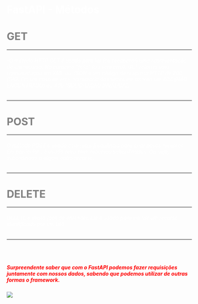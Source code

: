 <h1 style="color:white">FastAPI - Métodos</h1>


<h1 style="color:grey">GET</h1>
<hr>
<h6 style="color:white">-O método HTTP GET é usado para ler (ou recuperar) uma representação 
de um recurso. No caminho “feliz” (ou sem erro), GET retorna uma representação 
em XML ou JSON e um código de resposta HTTP de 200 (OK). Em um caso de erro, 
na maioria das vezes ele retorna um 404 (NÃO ENCONTRADO) ou 400 (SOLICITAÇÃO INVÁLIDA).</h6>
<hr>


<h1 style="color:grey">POST</h1>
<hr>
<h6 style="color:white">O método POST é usado com mais frequência para criar novos recursos. Em particular
, é usado para criar recursos subordinados. Ou seja, subordinado a algum outro recurso.</h6>
<hr>

<h1 style="color:grey">DELETE</h1>
<hr>
<h6 style="color:white">DELETE é muito fácil de entender. Ele é usado para excluir um recurso identificado por um URI.</h6>
<hr>
<br>
<br>

<h5 style="color:red">Surpreendente saber que com o FastAPI podemos fazer requisições juntamente com nossos dados, sabendo que podemos utilizar
de outras formas o framework.</h5>

![](mr-bean-bean.gif)

